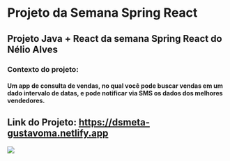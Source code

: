 # Projeto da Semana Spring React

## Projeto Java + React da semana Spring React do Nélio Alves

### Contexto do projeto:
#### Um app de consulta de vendas, no qual você pode buscar vendas em um dado intervalo de datas, e pode notificar via SMS os dados dos melhores vendedores.

## Link do Projeto: https://dsmeta-gustavoma.netlify.app

<div aling="center">
  <img src="https://user-images.githubusercontent.com/80294306/179372773-35149298-3964-496b-b203-7d0c53027a3e.png"/>
</div>
